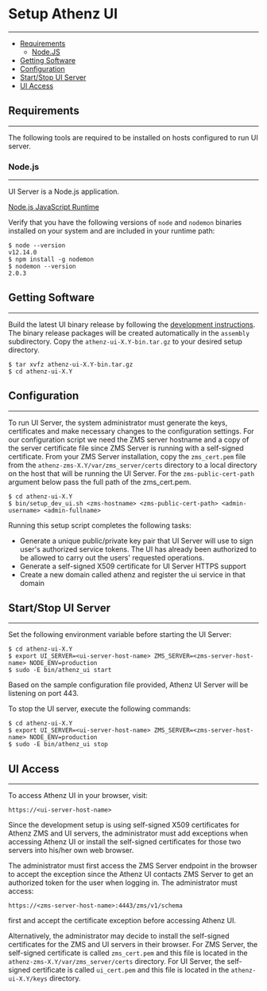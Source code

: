 # Setup Athenz UI
-----------------

* [Requirements](#requirements)
    * [Node.JS](#nodejs)
* [Getting Software](#getting-software)
* [Configuration](#configuration)
* [Start/Stop UI Server](#startstop-ui-server)
* [UI Access](ui-access)

## Requirements
---------------

The following tools are required to be installed on hosts
configured to run UI server.

### Node.js
-----------

UI Server is a Node.js application.

[Node.js JavaScript Runtime](https://nodejs.org/en/)

Verify that you have the following versions of `node` and
`nodemon` binaries installed on your system and are included
in your runtime path:

```shell
$ node --version
v12.14.0
$ npm install -g nodemon
$ nodemon --version
2.0.3
```
 
## Getting Software
-------------------

Build the latest UI binary release by following the
[development instructions](dev_environment.md). The binary release
packages  will be created automatically in the `assembly` subdirectory.
Copy the `athenz-ui-X.Y-bin.tar.gz` to your desired setup directory.

```shell
$ tar xvfz athenz-ui-X.Y-bin.tar.gz
$ cd athenz-ui-X.Y
```

## Configuration
----------------

To run UI Server, the system administrator must generate the keys,
certificates and make necessary changes to the configuration settings.
For our configuration script we need the ZMS server hostname and a
copy of the server certificate file since ZMS Server is
running with a self-signed certificate. From your ZMS Server
installation, copy the `zms_cert.pem` file from the
`athenz-zms-X.Y/var/zms_server/certs` directory to a local directory on the
host that will be running the UI Server. For the `zms-public-cert-path`
argument below pass the full path of the zms_cert.pem.

```shell
$ cd athenz-ui-X.Y
$ bin/setup_dev_ui.sh <zms-hostname> <zms-public-cert-path> <admin-username> <admin-fullname>
```

Running this setup script completes the following tasks:

* Generate a unique public/private key pair that UI Server will use
  to sign user's authorized service tokens. The UI has already been
  authorized to be allowed to carry out the users' requested
  operations.
* Generate a self-signed X509 certificate for UI Server HTTPS support
* Create a new domain called athenz and register the ui service in that domain

## Start/Stop UI Server
-----------------------

Set the following environment variable before starting the UI Server:

```shell
$ cd athenz-ui-X.Y
$ export UI_SERVER=<ui-server-host-name> ZMS_SERVER=<zms-server-host-name> NODE_ENV=production
$ sudo -E bin/athenz_ui start
```

Based on the sample configuration file provided, Athenz UI Server will be listening
on port 443.

To stop the UI server, execute the following commands:

```shell
$ cd athenz-ui-X.Y
$ export UI_SERVER=<ui-server-host-name> ZMS_SERVER=<zms-server-host-name> NODE_ENV=production
$ sudo -E bin/athenz_ui stop
```

## UI Access
------------

To access Athenz UI in your browser, visit:

```
https://<ui-server-host-name>
```

Since the development setup is using self-signed X509 certificates for
Athenz ZMS and UI servers, the administrator must add exceptions when
accessing Athenz UI or install the self-signed certificates for those two
servers into his/her own web browser.

The administrator must first access the ZMS Server endpoint in the browser to
accept the exception since the Athenz UI contacts ZMS Server to get an authorized
token for the user when logging in. The administrator must access:

```
https://<zms-server-host-name>:4443/zms/v1/schema
```

first and accept the certificate exception before accessing Athenz UI.

Alternatively, the administrator may decide to install the self-signed
certificates for the ZMS and UI servers in their browser. For ZMS Server,
the self-signed certificate is called `zms_cert.pem` and this file
is located in the `athenz-zms-X.Y/var/zms_server/certs` directory.
For UI Server, the self-signed certificate is called `ui_cert.pem` and this file
is located in the `athenz-ui-X.Y/keys` directory.

